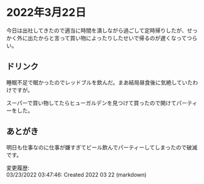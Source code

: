 # 2022年3月22日

今日は出社してきたので適当に時間を潰しながら過ごして定時帰りしたが、せっかく外に出たからと言って買い物によったりしたせいで帰るのが遅くなってつらい。

## ドリンク

睡眠不足で眠かったのでレッドブルを飲んだ。まあ結局昼食後に気絶していたわけですが。

スーパーで買い物してたらヒューガルデンを見つけて買ったので開けてパーティーをした。

## あとがき

明日も仕事なのに仕事が嫌すぎてビール飲んでパーティーしてしまったので破滅です。

変更履歴:  
03/23/2022 03:47:46: Created 2022 03 22 (markdown)  
